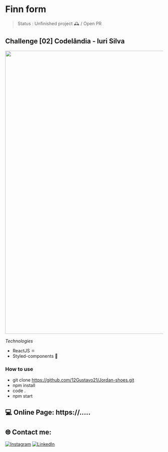 # Finn form

> Status : Unfinished project 🕰️ / Open PR

## Challenge [02] Codelândia - Iuri Silva

<img width ='900px' src ='' />

*Technologies*

+ ReactJS ⚛️
+ Styled-components 💅

### How to use
 
 - git clone https://github.com/12Gustavo21/Jordan-shoes.git
 - npm install
 - code .
 - npm start
 
 ## 💻 Online Page: https://.....

## 🌐 Contact me:
[![Instagram](https://img.shields.io/badge/Instagram-%23E4405F.svg?logo=Instagram&logoColor=white)](https://instagram.com/gualmda) [![LinkedIn](https://img.shields.io/badge/LinkedIn-%230077B5.svg?logo=linkedin&logoColor=white)](https://linkedin.com/in/12gustavo21)
